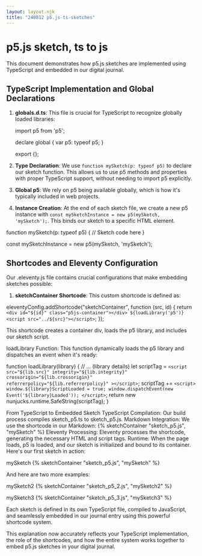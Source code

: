 ```yaml
---
layout: layout.njk
title: "240812 p5.js-ts-sketches"
---
```

# p5.js sketch, ts to js

This document demonstrates how p5.js sketches are implemented using TypeScript and embedded in our digital journal.

## TypeScript Implementation and Global Declarations

1. **globals.d.ts**: This file is crucial for TypeScript to recognize globally loaded libraries:

   
   import p5 from 'p5';

   declare global {
       var p5: typeof p5;
   }

   export {};
   

2. **Type Declaration**: We use `function mySketch(p: typeof p5)` to declare our sketch function. This allows us to use p5 methods and properties with proper TypeScript support, without needing to import p5 explicitly.

3. **Global p5**: We rely on p5 being available globally, which is how it's typically included in web projects.

4. **Instance Creation**: At the end of each sketch file, we create a new p5 instance with `const mySketchInstance = new p5(mySketch, 'mySketch');`. This binds our sketch to a specific HTML element.

function mySketch(p: typeof p5) {
  // Sketch code here
}

const mySketchInstance = new p5(mySketch, 'mySketch');

## Shortcodes and Eleventy Configuration

Our .eleventy.js file contains crucial configurations that make embedding sketches possible:

1. **sketchContainer Shortcode**: This custom shortcode is defined as:


eleventyConfig.addShortcode("sketchContainer", function (src, id) {
    return `
      <div id="${id}" class="p5js-container"></div>
      ${loadLibrary('p5')}
      <script src="../${src}"></script>
    `;
});


This shortcode creates a container div, loads the p5 library, and includes our sketch script.

loadLibrary Function: This function dynamically loads the p5 library and dispatches an event when it's ready:


function loadLibrary(library) {
// ... (library details)
let scriptTag = `
    <script
    src="${lib.src}"
    integrity="${lib.integrity}"
    crossorigin="${lib.crossorigin}"
    referrerpolicy="${lib.referrerpolicy}"
    ></script>
`;
scriptTag += `
    <script>
    window.${library}ScriptLoaded = true;
    window.dispatchEvent(new Event('${library}Loaded'));
    </script>
`;
return new nunjucks.runtime.SafeString(scriptTag);
}


From TypeScript to Embedded Sketch
TypeScript Compilation: Our build process compiles sketch_p5.ts to sketch_p5.js.
Markdown Integration: We use the shortcode in our Markdown: {% sketchContainer "sketch_p5.js", "mySketch" %}
Eleventy Processing: Eleventy processes the shortcode, generating the necessary HTML and script tags.
Runtime: When the page loads, p5 is loaded, and our sketch is initialized and bound to its container.
Here's our first sketch in action:

mySketch {% sketchContainer "sketch_p5.js", "mySketch" %}

And here are two more examples:

mySketch2 {% sketchContainer "sketch_p5_2.js", "mySketch2" %}

mySketch3 {% sketchContainer "sketch_p5_3.js", "mySketch3" %}

Each sketch is defined in its own TypeScript file, compiled to JavaScript, and seamlessly embedded in our journal entry using this powerful shortcode system.


This explanation now accurately reflects your TypeScript implementation, the role of the shortcodes, and how the entire system works together to embed p5.js sketches in your digital journal.